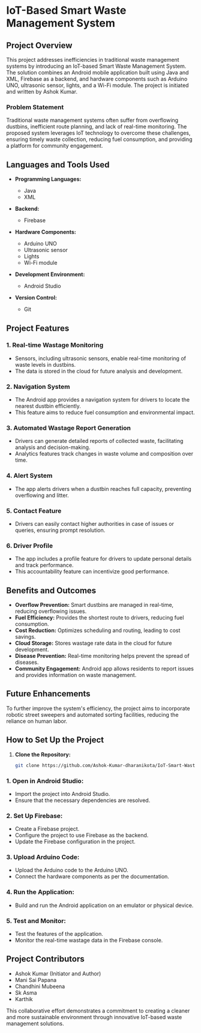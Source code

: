 # IoT-Based Smart Waste Management System

## Project Overview

This project addresses inefficiencies in traditional waste management systems by introducing an IoT-based Smart Waste Management System. The solution combines an Android mobile application built using Java and XML, Firebase as a backend, and hardware components such as Arduino UNO, ultrasonic sensor, lights, and a Wi-Fi module. The project is initiated and written by Ashok Kumar.

### Problem Statement

Traditional waste management systems often suffer from overflowing dustbins, inefficient route planning, and lack of real-time monitoring. The proposed system leverages IoT technology to overcome these challenges, ensuring timely waste collection, reducing fuel consumption, and providing a platform for community engagement.

## Languages and Tools Used

- **Programming Languages:**
  - Java
  - XML

- **Backend:**
  - Firebase

- **Hardware Components:**
  - Arduino UNO
  - Ultrasonic sensor
  - Lights
  - Wi-Fi module

- **Development Environment:**
  - Android Studio

- **Version Control:**
  - Git

## Project Features

### 1. Real-time Wastage Monitoring

- Sensors, including ultrasonic sensors, enable real-time monitoring of waste levels in dustbins.
- The data is stored in the cloud for future analysis and development.

### 2. Navigation System

- The Android app provides a navigation system for drivers to locate the nearest dustbin efficiently.
- This feature aims to reduce fuel consumption and environmental impact.

### 3. Automated Wastage Report Generation

- Drivers can generate detailed reports of collected waste, facilitating analysis and decision-making.
- Analytics features track changes in waste volume and composition over time.

### 4. Alert System

- The app alerts drivers when a dustbin reaches full capacity, preventing overflowing and litter.

### 5. Contact Feature

- Drivers can easily contact higher authorities in case of issues or queries, ensuring prompt resolution.

### 6. Driver Profile

- The app includes a profile feature for drivers to update personal details and track performance.
- This accountability feature can incentivize good performance.

## Benefits and Outcomes

- **Overflow Prevention:** Smart dustbins are managed in real-time, reducing overflowing issues.
- **Fuel Efficiency:** Provides the shortest route to drivers, reducing fuel consumption.
- **Cost Reduction:** Optimizes scheduling and routing, leading to cost savings.
- **Cloud Storage:** Stores wastage rate data in the cloud for future development.
- **Disease Prevention:** Real-time monitoring helps prevent the spread of diseases.
- **Community Engagement:** Android app allows residents to report issues and provides information on waste management.

## Future Enhancements

To further improve the system's efficiency, the project aims to incorporate robotic street sweepers and automated sorting facilities, reducing the reliance on human labor.

## How to Set Up the Project

1. **Clone the Repository:**
   ```bash
   git clone https://github.com/Ashok-Kumar-dharanikota/IoT-Smart-Waste-Management-System.git
   ```

### 1. Open in Android Studio:

- Import the project into Android Studio.
- Ensure that the necessary dependencies are resolved.

### 2. Set Up Firebase:

- Create a Firebase project.
- Configure the project to use Firebase as the backend.
- Update the Firebase configuration in the project.

### 3. Upload Arduino Code:

- Upload the Arduino code to the Arduino UNO.
- Connect the hardware components as per the documentation.

### 4. Run the Application:

- Build and run the Android application on an emulator or physical device.

### 5. Test and Monitor:

- Test the features of the application.
- Monitor the real-time wastage data in the Firebase console.

## Project Contributors

- Ashok Kumar (Initiator and Author)
- Mani Sai Papana
- Chandhini Mubeena
- Sk Asma
- Karthik

This collaborative effort demonstrates a commitment to creating a cleaner and more sustainable environment through innovative IoT-based waste management solutions.

